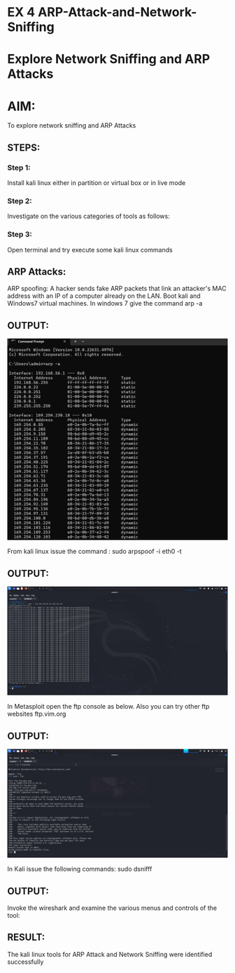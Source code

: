 # EX 4 ARP-Attack-and-Network-Sniffing
# Explore Network Sniffing and ARP Attacks

# AIM:

To explore network sniffing and ARP Attacks

## STEPS:

### Step 1:

Install kali linux either in partition or virtual box or in live mode

### Step 2:

Investigate on the various categories of tools as follows:


### Step 3:
Open terminal and try execute some kali linux commands

## ARP Attacks:  
ARP spoofing: A hacker sends fake ARP packets that link an attacker's MAC address with an IP of a computer already on the LAN. 
Boot kali and Windows7 virtual machines.
In windows 7 give the command arp -a
## OUTPUT:
![alt text](<arp -a.png>)

From kali linux issue the command :
sudo arpspoof -i eth0 -t <target system> <gateway>
## OUTPUT:
![alt text](<sudo arp.png>)







In Metasploit open the ftp console as below. Also you can try other ftp websites ftp.vim.org
## OUTPUT:
![alt text](ftp.png)

In Kali issue the following commands:
sudo dsnifff
## OUTPUT:



Invoke the wireshark and examine the various menus  and controls of the tool:


## RESULT:
The kali linux tools for ARP Attack and Network Sniffing were identified successfully

